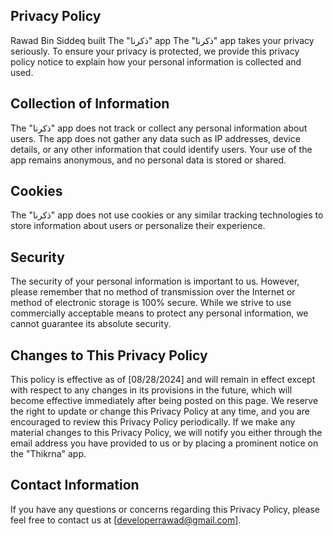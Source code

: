 ## Privacy Policy
Rawad Bin Siddeq built The "ذكرنا" app 
The "ذكرنا" app takes your privacy seriously. To ensure your privacy is protected, we provide this privacy policy notice to explain how your personal information is collected and used.

## Collection of Information
The "ذكرنا" app does not track or collect any personal information about users. The app does not gather any data such as IP addresses, device details, or any other information that could identify users. Your use of the app remains anonymous, and no personal data is stored or shared.

## Cookies
The "ذكرنا" app does not use cookies or any similar tracking technologies to store information about users or personalize their experience.

## Security
The security of your personal information is important to us. However, please remember that no method of transmission over the Internet or method of electronic storage is 100% secure. While we strive to use commercially acceptable means to protect any personal information, we cannot guarantee its absolute security.

## Changes to This Privacy Policy
This policy is effective as of [08/28/2024] and will remain in effect except with respect to any changes in its provisions in the future, which will become effective immediately after being posted on this page.
We reserve the right to update or change this Privacy Policy at any time, and you are encouraged to review this Privacy Policy periodically. If we make any material changes to this Privacy Policy, we will notify you either through the email address you have provided to us or by placing a prominent notice on the "Thikrna" app.

## Contact Information
If you have any questions or concerns regarding this Privacy Policy, please feel free to contact us at [developerrawad@gmail.com].
